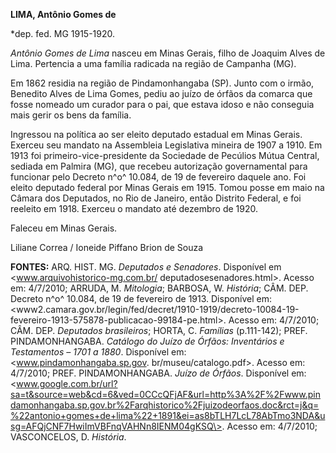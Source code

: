 **LIMA, Antônio Gomes de**

\*dep. fed. MG 1915-1920.

*Antônio Gomes de Lima* nasceu em Minas Gerais, filho de Joaquim Alves
de Lima. Pertencia a uma família radicada na região de Campanha (MG).

Em 1862 residia na região de Pindamonhangaba (SP). Junto com o irmão,
Benedito Alves de Lima Gomes, pediu ao juízo de órfãos da comarca que
fosse nomeado um curador para o pai, que estava idoso e não conseguia
mais gerir os bens da família.

Ingressou na política ao ser eleito deputado estadual em Minas Gerais.
Exerceu seu mandato na Assembleia Legislativa mineira de 1907 a 1910. Em
1913 foi primeiro-vice-presidente da Sociedade de Pecúlios Mútua
Central, sediada em Palmira (MG), que recebeu autorização governamental
para funcionar pelo Decreto n^o^ 10.084, de 19 de fevereiro daquele ano.
Foi eleito deputado federal por Minas Gerais em 1915. Tomou posse em
maio na Câmara dos Deputados, no Rio de Janeiro, então Distrito Federal,
e foi reeleito em 1918. Exerceu o mandato até dezembro de 1920.

Faleceu em Minas Gerais.

Liliane Correa / Ioneide Piffano Brion de Souza

**FONTES:** ARQ. HIST. MG. *Deputados e Senadores*. Disponível em
\<www.arquivohistorico-mg.com.br/ deputadosesenadores.html\>. Acesso em:
4/7/2010; ARRUDA, M. *Mitologia*; BARBOSA, W. *História*; CÂM. DEP.
Decreto n^o^ 10.084, de 19 de fevereiro de 1913. Disponível em:
\<www2.camara.gov.br/legin/fed/decret/1910-1919/decreto-10084-19-fevereiro-1913-575878-publicacao-99184-pe.html\>.
Acesso em: 4/7/2010; CÂM. DEP. *Deputados brasileiros*; HORTA, C.
*Famílias* (p.111-142); PREF. PINDAMONHANGABA. *Catálogo do Juízo de
Órfãos: Inventários e Testamentos – 1701 a 1880*. Disponível em:
\<www.pindamonhangaba.sp.gov. br/museu/catalogo.pdf\>. Acesso em:
4/7/2010; PREF. PINDAMONHANGABA. *Juízo de Órfãos*. Disponível em:
\<www.google.com.br/url?sa=t&source=web&cd=6&ved=0CCcQFjAF&url=http%3A%2F%2Fwww.pindamonhangaba.sp.gov.br%2Farqhistorico%2Fjuizodeorfaos.doc&rct=j&q=%22antonio+gomes+de+lima%22+1891&ei=as8bTLH7LcL78AbTmo3NDA&usg=AFQjCNF7HwiImVBFnqVAHNn8IENM04gKSQ\>.
Acesso em: 4/7/2010; VASCONCELOS, D. *História*.
